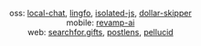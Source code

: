 <div align="center">

  oss: [local-chat](https://github.com/ksawery29/local-chat), [lingfo](https://github.com/lingfo/lingfo), [isolated-js](https://github.com/ksawery29/isolated-js), [dollar-skipper](https://github.com/ksawery29/dollar-skipper) <br/>
  mobile: [revamp-ai](https://revampai.app) <br/>
  web: [searchfor.gifts](https://searchfor.gifts), [postlens](https://postlens.app), [pellucid](https://pellucid.app)

</div>
